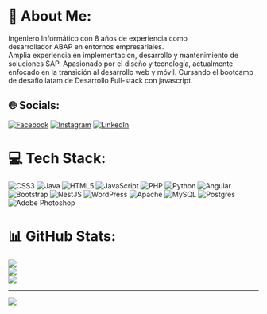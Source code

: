 # 💫 About Me:
Ingeniero Informático con 8 años de experiencia como <br>desarrollador ABAP en entornos empresariales.
<br>Amplia experiencia en implementacion, desarrollo y mantenimiento de soluciones SAP. 
Apasionado por el diseño y tecnología, actualmente enfocado en la transición al desarrollo web y móvil. Cursando el bootcamp de desafio latam de  Desarrollo Full-stack con javascript.


## 🌐 Socials:
[![Facebook](https://img.shields.io/badge/Facebook-%231877F2.svg?logo=Facebook&logoColor=white)](https://facebook.com/felipemeiker) [![Instagram](https://img.shields.io/badge/Instagram-%23E4405F.svg?logo=Instagram&logoColor=white)](https://instagram.com/gato.v3rde) [![LinkedIn](https://img.shields.io/badge/LinkedIn-%230077B5.svg?logo=linkedin&logoColor=white)](https://linkedin.com/in/felipe-garcia-trujillo-3007746b) 

# 💻 Tech Stack:
![CSS3](https://img.shields.io/badge/css3-%231572B6.svg?style=for-the-badge&logo=css3&logoColor=white) ![Java](https://img.shields.io/badge/java-%23ED8B00.svg?style=for-the-badge&logo=openjdk&logoColor=white) ![HTML5](https://img.shields.io/badge/html5-%23E34F26.svg?style=for-the-badge&logo=html5&logoColor=white) ![JavaScript](https://img.shields.io/badge/javascript-%23323330.svg?style=for-the-badge&logo=javascript&logoColor=%23F7DF1E) ![PHP](https://img.shields.io/badge/php-%23777BB4.svg?style=for-the-badge&logo=php&logoColor=white) ![Python](https://img.shields.io/badge/python-3670A0?style=for-the-badge&logo=python&logoColor=ffdd54) ![Angular](https://img.shields.io/badge/angular-%23DD0031.svg?style=for-the-badge&logo=angular&logoColor=white) ![Bootstrap](https://img.shields.io/badge/bootstrap-%238511FA.svg?style=for-the-badge&logo=bootstrap&logoColor=white) ![NestJS](https://img.shields.io/badge/nestjs-%23E0234E.svg?style=for-the-badge&logo=nestjs&logoColor=white) ![WordPress](https://img.shields.io/badge/WordPress-%23117AC9.svg?style=for-the-badge&logo=WordPress&logoColor=white) ![Apache](https://img.shields.io/badge/apache-%23D42029.svg?style=for-the-badge&logo=apache&logoColor=white) ![MySQL](https://img.shields.io/badge/mysql-%2300000f.svg?style=for-the-badge&logo=mysql&logoColor=white) ![Postgres](https://img.shields.io/badge/postgres-%23316192.svg?style=for-the-badge&logo=postgresql&logoColor=white) ![Adobe Photoshop](https://img.shields.io/badge/adobe%20photoshop-%2331A8FF.svg?style=for-the-badge&logo=adobe%20photoshop&logoColor=white)
# 📊 GitHub Stats:
![](https://github-readme-stats.vercel.app/api?username=felipegtrujillo&theme=dark&hide_border=false&include_all_commits=false&count_private=false)<br/>
![](https://github-readme-streak-stats.herokuapp.com/?user=felipegtrujillo&theme=dark&hide_border=false)<br/>
![](https://github-readme-stats.vercel.app/api/top-langs/?username=felipegtrujillo&theme=dark&hide_border=false&include_all_commits=false&count_private=false&layout=compact)

---
[![](https://visitcount.itsvg.in/api?id=felipegtrujillo&icon=0&color=0)](https://visitcount.itsvg.in)

<!-- Proudly created with GPRM ( https://gprm.itsvg.in ) -->
